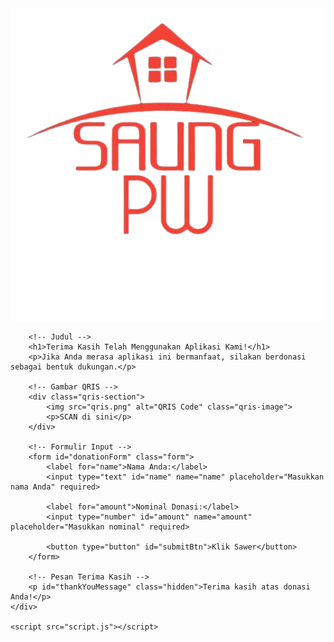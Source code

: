 <html lang="en">
<head>
    <meta charset="UTF-8">
    <meta name="viewport" content="width=device-width, initial-scale=1.0">
    <title>Donasi atau Ucapan Terima Kasih</title>
    <link rel="stylesheet" href="style.css">
</head>
<body>
    <div class="container">
        <!-- Logo -->
        <img src="saungpw.png" alt="Logo SaungPW" class="logo">

        <!-- Judul -->
        <h1>Terima Kasih Telah Menggunakan Aplikasi Kami!</h1>
        <p>Jika Anda merasa aplikasi ini bermanfaat, silakan berdonasi sebagai bentuk dukungan.</p>

        <!-- Gambar QRIS -->
        <div class="qris-section">
            <img src="qris.png" alt="QRIS Code" class="qris-image">
            <p>SCAN di sini</p>
        </div>

        <!-- Formulir Input -->
        <form id="donationForm" class="form">
            <label for="name">Nama Anda:</label>
            <input type="text" id="name" name="name" placeholder="Masukkan nama Anda" required>

            <label for="amount">Nominal Donasi:</label>
            <input type="number" id="amount" name="amount" placeholder="Masukkan nominal" required>

            <button type="button" id="submitBtn">Klik Sawer</button>
        </form>

        <!-- Pesan Terima Kasih -->
        <p id="thankYouMessage" class="hidden">Terima kasih atas donasi Anda!</p>
    </div>

    <script src="script.js"></script>
</body>
</html>
